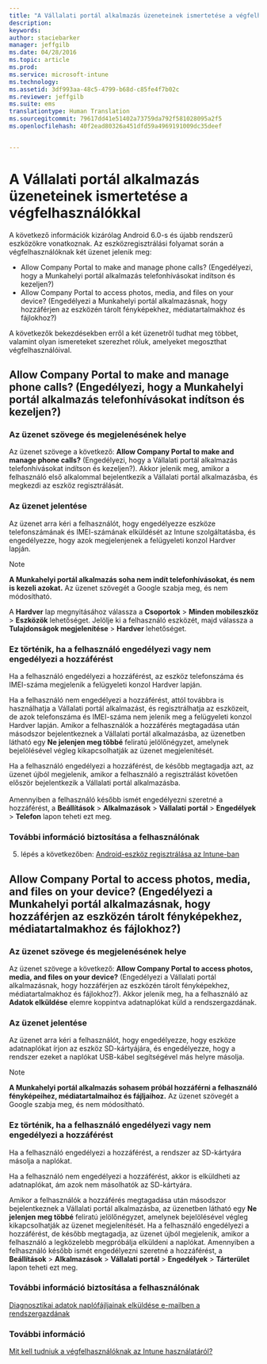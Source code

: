 ```yaml
---
title: "A Vállalati portál alkalmazás üzeneteinek ismertetése a végfelhasználókkal | Microsoft Intune"
description: 
keywords: 
author: staciebarker
manager: jeffgilb
ms.date: 04/28/2016
ms.topic: article
ms.prod: 
ms.service: microsoft-intune
ms.technology: 
ms.assetid: 3df993aa-48c5-4799-b68d-c85fe4f7b02c
ms.reviewer: jeffgilb
ms.suite: ems
translationtype: Human Translation
ms.sourcegitcommit: 79617dd41e51402a73759da792f581028095a2f5
ms.openlocfilehash: 40f2ead80326a451dfd59a4969191009dc35deef


---
```


# A Vállalati portál alkalmazás üzeneteinek ismertetése a végfelhasználókkal

A következő információk kizárólag Android 6.0-s és újabb rendszerű eszközökre vonatkoznak. Az eszközregisztrálási folyamat során a végfelhasználóknak két üzenet jelenik meg:

- Allow Company Portal to make and manage phone calls? (Engedélyezi, hogy a Munkahelyi portál alkalmazás telefonhívásokat indítson és kezeljen?)
- Allow Company Portal to access photos, media, and files on your device? (Engedélyezi a Munkahelyi portál alkalmazásnak, hogy hozzáférjen az eszközén tárolt fényképekhez, médiatartalmakhoz és fájlokhoz?)

A következők bekezdésekben erről a két üzenetről tudhat meg többet, valamint olyan ismereteket szerezhet róluk, amelyeket megoszthat végfelhasználóival.

## Allow Company Portal to make and manage phone calls? (Engedélyezi, hogy a Munkahelyi portál alkalmazás telefonhívásokat indítson és kezeljen?)

### Az üzenet szövege és megjelenésének helye
Az üzenet szövege a következő: **Allow Company Portal to make and manage phone calls?** (Engedélyezi, hogy a Vállalati portál alkalmazás telefonhívásokat indítson és kezeljen?). Akkor jelenik meg, amikor a felhasználó első alkalommal bejelentkezik a Vállalati portál alkalmazásba, és megkezdi az eszköz regisztrálását.

### Az üzenet jelentése
Az üzenet arra kéri a felhasználót, hogy engedélyezze eszköze telefonszámának és IMEI-számának elküldését az Intune szolgáltatásba, és engedélyezze, hogy azok megjelenjenek a felügyeleti konzol Hardver lapján.

> [!NOTE]
> **A Munkahelyi portál alkalmazás soha nem indít telefonhívásokat, és nem is kezeli azokat.** Az üzenet szövegét a Google szabja meg, és nem módosítható.

A **Hardver** lap megnyitásához válassza a **Csoportok** > **Minden mobileszköz** > **Eszközök** lehetőséget. Jelölje ki a felhasználó eszközét, majd válassza a **Tulajdonságok megjelenítése** > **Hardver** lehetőséget.

### Ez történik, ha a felhasználó engedélyezi vagy nem engedélyezi a hozzáférést
Ha a felhasználó engedélyezi a hozzáférést, az eszköz telefonszáma és IMEI-száma megjelenik a felügyeleti konzol Hardver lapján.

Ha a felhasználó nem engedélyezi a hozzáférést, attól továbbra is használhatja a Vállalati portál alkalmazást, és regisztrálhatja az eszközeit, de azok telefonszáma és IMEI-száma nem jelenik meg a felügyeleti konzol Hardver lapján. Amikor a felhasználók a hozzáférés megtagadása után másodszor bejelentkeznek a Vállalati portál alkalmazásba, az üzenetben látható egy **Ne jelenjen meg többé** feliratú jelölőnégyzet, amelynek bejelölésével végleg kikapcsolhatják az üzenet megjelenítését.

Ha a felhasználó engedélyezi a hozzáférést, de később megtagadja azt, az üzenet újból megjelenik, amikor a felhasználó a regisztrálást követően először bejelentkezik a Vállalati portál alkalmazásba.</br></br>Amennyiben a felhasználó később ismét engedélyezni szeretné a hozzáférést, a **Beállítások** > **Alkalmazások** > **Vállalati portál** > **Engedélyek** > **Telefon** lapon teheti ezt meg.

### További információ biztosítása a felhasználónak
5. lépés a következőben: [Android-eszköz regisztrálása az Intune-ban](/Intune/EndUser/enroll-your-device-in-intune-android)

## Allow Company Portal to access photos, media, and files on your device? (Engedélyezi a Munkahelyi portál alkalmazásnak, hogy hozzáférjen az eszközén tárolt fényképekhez, médiatartalmakhoz és fájlokhoz?)

### Az üzenet szövege és megjelenésének helye
Az üzenet szövege a következő: **Allow Company Portal to access photos, media, and files on your device?** (Engedélyezi a Vállalati portál alkalmazásnak, hogy hozzáférjen az eszközén tárolt fényképekhez, médiatartalmakhoz és fájlokhoz?). Akkor jelenik meg, ha a felhasználó az **Adatok elküldése** elemre koppintva adatnaplókat küld a rendszergazdának.

### Az üzenet jelentése
Az üzenet arra kéri a felhasználót, hogy engedélyezze, hogy eszköze adatnaplókat írjon az eszköz SD-kártyájára, és engedélyezze, hogy a rendszer ezeket a naplókat USB-kábel segítségével más helyre másolja.   

> [!NOTE]
> **A Munkahelyi portál alkalmazás sohasem próbál hozzáférni a felhasználó fényképeihez, médiatartalmaihoz és fájljaihoz.** Az üzenet szövegét a Google szabja meg, és nem módosítható.

### Ez történik, ha a felhasználó engedélyezi vagy nem engedélyezi a hozzáférést
Ha a felhasználó engedélyezi a hozzáférést, a rendszer az SD-kártyára másolja a naplókat.

Ha a felhasználó nem engedélyezi a hozzáférést, akkor is elküldheti az adatnaplókat, ám azok nem másolhatók az SD-kártyára.

Amikor a felhasználók a hozzáférés megtagadása után másodszor bejelentkeznek a Vállalati portál alkalmazásba, az üzenetben látható egy **Ne jelenjen meg többé** feliratú jelölőnégyzet, amelynek bejelölésével végleg kikapcsolhatják az üzenet megjelenítését. Ha a felhasználó engedélyezi a hozzáférést, de később megtagadja, az üzenet újból megjelenik, amikor a felhasználó a legközelebb megpróbálja elküldeni a naplókat. Amennyiben a felhasználó később ismét engedélyezni szeretné a hozzáférést, a **Beállítások** > **Alkalmazások** > **Vállalati portál** > **Engedélyek** > **Tárterület** lapon teheti ezt meg.

### További információ biztosítása a felhasználónak
[Diagnosztikai adatok naplófájljainak elküldése e-mailben a rendszergazdának](/Intune/EndUser/send-diagnostic-data-logs-to-your-it-administrator-using-email-android)


### További információ
[Mit kell tudniuk a végfelhasználóknak az Intune használatáról?](/intune/deploy-use/what-to-tell-your-end-users-about-using-microsoft-intune)



<!--HONumber=Jul16_HO1-->



